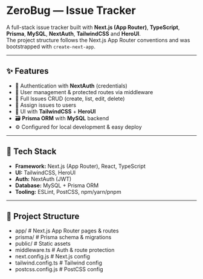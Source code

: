 # ZeroBug — Issue Tracker

A full-stack issue tracker built with **Next.js (App Router)**, **TypeScript**, **Prisma**, **MySQL**, **NextAuth**, **TailwindCSS** and **HeroUI**.  
The project structure follows the Next.js App Router conventions and was bootstrapped with `create-next-app`.

---

## ✨ Features

- 🔐 Authentication with **NextAuth** (credentials)
- 👥 User management & protected routes via middleware
- 🐞 Full Issues CRUD (create, list, edit, delete)
- 👤 Assign issues to users
- 🎨 UI with **TailwindCSS** + **HeroUI**
- 🗃️ **Prisma ORM** with **MySQL** backend
- ⚙️ Configured for local development & easy deploy

---

## 🧱 Tech Stack

- **Framework:** Next.js (App Router), React, TypeScript  
- **UI:** TailwindCSS, HeroUI  
- **Auth:** NextAuth (JWT)  
- **Database:** MySQL + Prisma ORM  
- **Tooling:** ESLint, PostCSS, npm/yarn/pnpm

---

## 📁 Project Structure

- app/ # Next.js App Router pages & routes
- prisma/ # Prisma schema & migrations
- public/ # Static assets
- middleware.ts # Auth & route protection
- next.config.js # Next.js config
- tailwind.config.ts # Tailwind config
- postcss.config.js # PostCSS config

